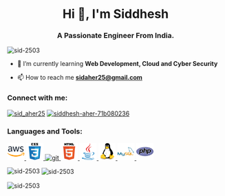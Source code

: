 <h1 align="center">Hi 👋, I'm Siddhesh</h1>
<h3 align="center">A Passionate Engineer From India.</h3>

<p align="left"> <img src="https://komarev.com/ghpvc/?username=sid-2503&label=Profile%20views&color=0e75b6&style=flat" alt="sid-2503" /> </p>

- 🌱 I’m currently learning **Web Development, Cloud and Cyber Security**

- 📫 How to reach me **sidaher25@gmail.com**

<h3 align="left">Connect with me:</h3>
<p align="left">
<a href="https://twitter.com/sid_aher25" target="blank"><img align="center" src="https://raw.githubusercontent.com/rahuldkjain/github-profile-readme-generator/master/src/images/icons/Social/twitter.svg" alt="sid_aher25" height="30" width="40" /></a>
<a href="https://linkedin.com/in/siddhesh-aher-71b080236" target="blank"><img align="center" src="https://raw.githubusercontent.com/rahuldkjain/github-profile-readme-generator/master/src/images/icons/Social/linked-in-alt.svg" alt="siddhesh-aher-71b080236" height="30" width="40" /></a>
</p>

<h3 align="left">Languages and Tools:</h3>
<p align="left"> <a href="https://aws.amazon.com" target="_blank" rel="noreferrer"> <img src="https://raw.githubusercontent.com/devicons/devicon/master/icons/amazonwebservices/amazonwebservices-original-wordmark.svg" alt="aws" width="40" height="40"/> </a> <a href="https://www.w3schools.com/css/" target="_blank" rel="noreferrer"> <img src="https://raw.githubusercontent.com/devicons/devicon/master/icons/css3/css3-original-wordmark.svg" alt="css3" width="40" height="40"/> </a> <a href="https://git-scm.com/" target="_blank" rel="noreferrer"> <img src="https://www.vectorlogo.zone/logos/git-scm/git-scm-icon.svg" alt="git" width="40" height="40"/> </a> <a href="https://www.w3.org/html/" target="_blank" rel="noreferrer"> <img src="https://raw.githubusercontent.com/devicons/devicon/master/icons/html5/html5-original-wordmark.svg" alt="html5" width="40" height="40"/> </a> <a href="https://www.java.com" target="_blank" rel="noreferrer"> <img src="https://raw.githubusercontent.com/devicons/devicon/master/icons/java/java-original.svg" alt="java" width="40" height="40"/> </a> <a href="https://www.linux.org/" target="_blank" rel="noreferrer"> <img src="https://raw.githubusercontent.com/devicons/devicon/master/icons/linux/linux-original.svg" alt="linux" width="40" height="40"/> </a> <a href="https://www.mysql.com/" target="_blank" rel="noreferrer"> <img src="https://raw.githubusercontent.com/devicons/devicon/master/icons/mysql/mysql-original-wordmark.svg" alt="mysql" width="40" height="40"/> </a> <a href="https://www.php.net" target="_blank" rel="noreferrer"> <img src="https://raw.githubusercontent.com/devicons/devicon/master/icons/php/php-original.svg" alt="php" width="40" height="40"/> </a> </p>

<p><img align="left" src="https://github-readme-stats.vercel.app/api/top-langs?username=sid-2503&show_icons=true&locale=en&layout=compact" alt="sid-2503" /></p>

<p>&nbsp;<img align="center" src="https://github-readme-stats.vercel.app/api?username=sid-2503&show_icons=true&locale=en" alt="sid-2503" /></p>

<p><img align="center" src="https://github-readme-streak-stats.herokuapp.com/?user=sid-2503&" alt="sid-2503" /></p>
